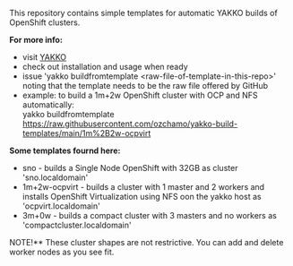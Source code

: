 This repository contains simple templates for automatic YAKKO builds of OpenShift clusters.

**For more info:**
- visit [YAKKO](https://github.com/ozchamo/YAKKO)
- check out installation and usage when ready
- issue 'yakko buildfromtemplate \<raw-file-of-template-in-this-repo\>'  
  noting that the template needs to be the raw file offered by GitHub
- example: to build a 1m+2w OpenShift cluster with OCP and NFS automatically:  
  yakko buildfromtemplate https://raw.githubusercontent.com/ozchamo/yakko-build-templates/main/1m%2B2w-ocpvirt

**Some templates fournd here:**
- sno - builds a Single Node OpenShift with 32GB as cluster 'sno.localdomain'
- 1m+2w-ocpvirt - builds a cluster with 1 master and 2 workers and installs OpenShift Virtualization using NFS oon the yakko host as 'ocpvirt.localdomain'
- 3m+0w - builds a compact cluster with 3 masters and no workers as 'compactcluster.localdomain'

NOTE!**
These cluster shapes are not restrictive. You can add and delete worker nodes as you see fit.
